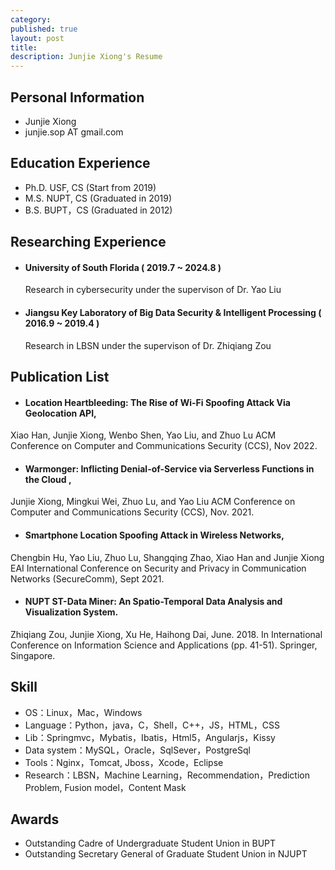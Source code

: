 ```yaml
---
category: 
published: true
layout: post
title: 
description: Junjie Xiong's Resume
---
```


Personal Information
---
- Junjie Xiong
- junjie.sop AT gmail.com


Education Experience
---
- Ph.D. USF, CS (Start from 2019)
- M.S. NUPT, CS (Graduated in 2019)
- B.S. BUPT，CS (Graduated in 2012)


Researching Experience
---
- #### University of South Florida ( 2019.7 ~ 2024.8 )  
    Research in cybersecurity under the supervison of Dr. Yao Liu
- #### Jiangsu Key Laboratory of Big Data Security & Intelligent Processing ( 2016.9 ~ 2019.4 )  
    Research in LBSN under the supervison of Dr. Zhiqiang Zou

Publication List
---
- #### Location Heartbleeding: The Rise of Wi-Fi Spoofing Attack Via Geolocation API,
Xiao Han, Junjie Xiong, Wenbo Shen, Yao Liu, and Zhuo Lu
ACM Conference on Computer and Communications Security (CCS), Nov 2022.
- #### Warmonger: Inflicting Denial-of-Service via Serverless Functions in the Cloud ,
Junjie Xiong, Mingkui Wei, Zhuo Lu, and Yao Liu
ACM Conference on Computer and Communications Security (CCS), Nov. 2021.
- #### Smartphone Location Spoofing Attack in Wireless Networks,
Chengbin Hu, Yao Liu, Zhuo Lu, Shangqing Zhao, Xiao Han and Junjie Xiong
EAI International Conference on Security and Privacy in Communication Networks (SecureComm), Sept 2021.
- #### NUPT ST-Data Miner: An Spatio-Temporal Data Analysis and Visualization System. 
Zhiqiang Zou, Junjie Xiong, Xu He, Haihong Dai, June. 2018. 
In International Conference on Information Science and Applications (pp. 41-51). Springer, Singapore.

Skill
---
- OS：Linux，Mac，Windows
- Language：Python，java，C，Shell，C++，JS，HTML，CSS
- Lib：Springmvc，Mybatis，Ibatis，Html5，Angularjs，Kissy
- Data system：MySQL，Oracle，SqlSever，PostgreSql
- Tools：Nginx，Tomcat, Jboss，Xcode，Eclipse
- Research：LBSN，Machine Learning，Recommendation，Prediction Problem, Fusion model，Content Mask

Awards
---
- Outstanding Cadre of Undergraduate Student Union in BUPT
- Outstanding Secretary General of Graduate Student Union in NJUPT

